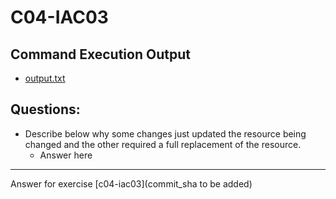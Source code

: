 # C04-IAC03

## Command Execution Output
- [output.txt](output.txt)

## Questions:
- Describe below why some changes just updated the resource being changed and the other required a full replacement of the resource.
    - Answer here

<!-- Don't change anything below this point-->
<!-- Before commiting, remove both commented lines--> 
***
Answer for exercise [c04-iac03](commit_sha to be added)